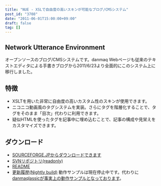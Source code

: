 ```yaml
---
title: "NUE - XSLで自由度の高いスキンが可能なブログ/CMSシステム"
post_id: "3708"
date: "2011-06-01T15:00:00+09:00"
draft: false
tag: []
---
```



## Network Utterance Environment

オープンソースのブログ/CMSシステムです。danmaq Webページも従来のテキストエディタによる手書きブログから2011/6/23より全面的にこのシステム上に移行しました。

## 特徴



  * XSLTを用いた非常に自由度の高いカスタム性のスキンが使用できます。
  * ニコニコ動画風のタグシステムを実装。さらにタグを階層化することで、タグをそのまま「目次」代わりに利用できます。
  * 疑似HTMLを使ったタグを記事中に埋め込むことで、記事の構成や見栄えをカスタマイズできます。
## ダウンロード



  * [SOURCEFORGE.JPからダウンロードできます](http://nue.sourceforge.jp/)
  * [SVNリポジトリ(readonly)](http://svn.sourceforge.jp/svnroot/nue/)
  * [README](legacy/README)
  * [更新履歴(Nightly build)](legacy/HISTORY)
動作サンプルは現在停止中です。代わりに[danmaqlassicが事実上の動作サンプルとなっております](legacy/)。
